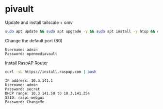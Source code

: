 # pivault

Update and install tailscale + omv

```bash
sudo apt update && sudo apt upgrade -y && sudo apt install -y htop && curl -fsSL https://tailscale.com/install.sh | sh && wget https://github.com/OpenMediaVault-Plugin-Developers/installScript/raw/master/install && chmod +x install && sudo ./install -n && sudo tailscale up —ssh
```
Change the default port (80)
```
Username: admin
Password: openmediavault
```


Install RaspAP Router

```bash
curl -sL https://install.raspap.com | bash
```

```
IP address: 10.3.141.1
Username: admin
Password: secret
DHCP range: 10.3.141.50 to 10.3.141.254
SSID: raspi-webgui
Password: ChangeMe
```
